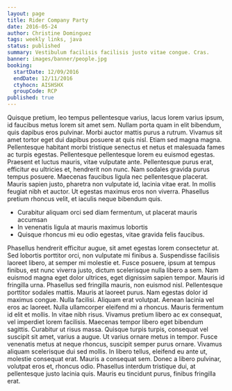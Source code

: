```yaml
---
layout: page
title: Rider Company Party
date: 2016-05-24
author: Christine Dominguez
tags: weekly links, java
status: published
summary: Vestibulum facilisis facilisis justo vitae congue. Cras.
banner: images/banner/people.jpg
booking:
  startDate: 12/09/2016
  endDate: 12/11/2016
  ctyhocn: AISHSHX
  groupCode: RCP
published: true
---
```

Quisque pretium, leo tempus pellentesque varius, lacus lorem varius ipsum, id faucibus metus lorem sit amet sem. Nullam porta quam in elit bibendum, quis dapibus eros pulvinar. Morbi auctor mattis purus a rutrum. Vivamus sit amet tortor eget dui dapibus posuere at quis nisl. Etiam sed magna magna. Pellentesque habitant morbi tristique senectus et netus et malesuada fames ac turpis egestas. Pellentesque pellentesque lorem eu euismod egestas. Praesent et luctus mauris, vitae vulputate ante. Pellentesque purus erat, efficitur eu ultricies et, hendrerit non nunc. Nam sodales gravida purus tempus posuere. Maecenas faucibus ligula nec pellentesque placerat. Mauris sapien justo, pharetra non vulputate id, lacinia vitae erat. In mollis feugiat nibh et auctor. Ut egestas maximus eros non viverra. Phasellus pretium rhoncus velit, et iaculis neque bibendum quis.

* Curabitur aliquam orci sed diam fermentum, ut placerat mauris accumsan
* In venenatis ligula at mauris maximus lobortis
* Quisque rhoncus mi eu odio egestas, vitae gravida felis faucibus.

Phasellus hendrerit efficitur augue, sit amet egestas lorem consectetur at. Sed lobortis porttitor orci, non vulputate mi finibus a. Suspendisse facilisis laoreet libero, at semper mi molestie et. Fusce posuere, ipsum at tempus finibus, est nunc viverra justo, dictum scelerisque nulla libero a sem. Nam euismod magna eget dolor ultrices, eget dignissim sapien tempor. Mauris id fringilla urna. Phasellus sed fringilla mauris, non euismod nisl. Pellentesque porttitor sodales mattis. Mauris at laoreet purus. Nam egestas dolor id maximus congue. Nulla facilisi. Aliquam erat volutpat. Aenean lacinia vel eros ac laoreet.
Nulla ullamcorper eleifend mi a rhoncus. Mauris fermentum id elit et mollis. In vitae nibh risus. Vivamus pretium libero ac ex consequat, vel imperdiet lorem facilisis. Maecenas tempor libero eget bibendum sagittis. Curabitur ut risus massa. Quisque turpis turpis, consequat vel suscipit sit amet, varius a augue. Ut varius ornare metus in tempor. Fusce venenatis metus at neque rhoncus, suscipit semper purus ornare. Vivamus aliquam scelerisque dui sed mollis. In libero tellus, eleifend eu ante ut, molestie consequat erat. Mauris a consequat sem. Donec a libero pulvinar, volutpat eros et, rhoncus odio. Phasellus interdum tristique dui, at pellentesque justo lacinia quis. Mauris eu tincidunt purus, finibus fringilla erat.
